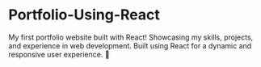 # Portfolio-Using-React
My first portfolio website built with React! Showcasing my skills, projects, and experience in web development. Built using React for a dynamic and responsive user experience. 🚀
